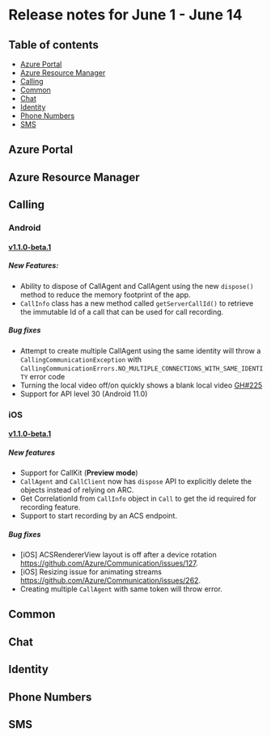 # Release notes for June 1 - June 14

## Table of contents
* [Azure Portal](#azure-portal)
* [Azure Resource Manager](#azure-resource-manager)
* [Calling](#calling)
* [Common](#common)
* [Chat](#chat)
* [Identity](#identity)
* [Phone Numbers](#phone-numbers)
* [SMS](#sms)

## Azure Portal

## Azure Resource Manager

## Calling

### Android

#### [v1.1.0-beta.1](https://github.com/Azure/Communication/blob/master/releasenotes/acs-calling-android-sdk-release-notes.md#v110-beta1-2021-06-03)

##### New Features:
- Ability to dispose of CallAgent and CallAgent using the new `dispose()` method to reduce the memory footprint of the app.
- `CallInfo` class has a new method called `getServerCallId()` to retrieve the immutable Id of a call that can be used for call recording.

##### Bug fixes
- Attempt to create multiple CallAgent using the same identity will throw a `CallingCommunicationException` with `CallingCommunicationErrors.NO_MULTIPLE_CONNECTIONS_WITH_SAME_IDENTITY` error code
- Turning the local video off/on quickly shows a blank local video [GH#225](https://github.com/Azure/Communication/issues/225)
- Support for API level 30 (Android 11.0)

### iOS

#### [v1.1.0-beta.1](https://github.com/Azure/Communication/releases/tag/v1.1.0-beta.1)

##### New features
- Support for CallKit (**Preview mode**)
- `CallAgent` and `CallClient` now has `dispose` API to explicitly delete the objects instead of relying on ARC.
- Get CorrelationId from `CallInfo` object in `Call` to get the id required for recording feature. 
- Support to start recording by an ACS endpoint.
 
##### Bug fixes
- [iOS] ACSRendererView layout is off after a device rotation https://github.com/Azure/Communication/issues/127.
- [iOS] Resizing issue for animating streams https://github.com/Azure/Communication/issues/262.
- Creating multiple `CallAgent` with same token will throw error.

## Common

## Chat

## Identity

## Phone Numbers

## SMS
